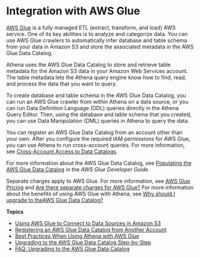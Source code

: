 # Integration with AWS Glue<a name="glue-athena"></a>

 [AWS Glue](https://docs.aws.amazon.com/glue/latest/dg/what-is-glue.html) is a fully managed ETL \(extract, transform, and load\) AWS service\. One of its key abilities is to analyze and categorize data\. You can use AWS Glue crawlers to automatically infer database and table schema from your data in Amazon S3 and store the associated metadata in the AWS Glue Data Catalog\. 

Athena uses the AWS Glue Data Catalog to store and retrieve table metadata for the Amazon S3 data in your Amazon Web Services account\. The table metadata lets the Athena query engine know how to find, read, and process the data that you want to query\. 

To create database and table schema in the AWS Glue Data Catalog, you can run an AWS Glue crawler from within Athena on a data source, or you can run Data Definition Language \(DDL\) queries directly in the Athena Query Editor\. Then, using the database and table schema that you created, you can use Data Manipulation \(DML\) queries in Athena to query the data\.

You can register an AWS Glue Data Catalog from an account other than your own\. After you configure the required IAM permissions for AWS Glue, you can use Athena to run cross\-account queries\. For more information, see [Cross\-Account Access to Data Catalogs](security-iam-cross-account-glue-catalog-access.md)\.

For more information about the AWS Glue Data Catalog, see [Populating the AWS Glue Data Catalog](https://docs.aws.amazon.com/glue/latest/dg/populate-data-catalog.html) in the *AWS Glue Developer Guide*\.

Separate charges apply to AWS Glue\. For more information, see [AWS Glue Pricing](https://aws.amazon.com/glue/pricing) and [Are there separate charges for AWS Glue?](glue-faq.md#faq-pricing) For more information about the benefits of using AWS Glue with Athena, see [Why should I upgrade to theAWS Glue Data Catalog?](glue-faq.md#faq-benefits) 

**Topics**
+ [Using AWS Glue to Connect to Data Sources in Amazon S3](data-sources-glue.md)
+ [Registering an AWS Glue Data Catalog from Another Account](data-sources-glue-cross-account.md)
+ [Best Practices When Using Athena with AWS Glue](glue-best-practices.md)
+ [Upgrading to the AWS Glue Data Catalog Step\-by\-Step](glue-upgrade.md)
+ [FAQ: Upgrading to the AWS Glue Data Catalog](glue-faq.md)